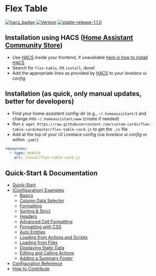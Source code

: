 # Flex Table

[![hacs_badge](https://img.shields.io/badge/HACS-Default-41BDF5.svg?style=for-the-badge)](https://github.com/hacs/integration) 
[![Version](https://img.shields.io/badge/version-1.1.0-green.svg?style=plastic)](#)
[![stable-release-1.1.0](https://img.shields.io/badge/stable-release_1.1.0-green.svg?style=plastic)](#)

## Installation using HACS ([Home Assistant Community Store](https://hacs.xyz))

* Use [HACS](https://hacs.xyz) inside your frontend, if unavailable [here is how to install HACS](https://hacs.xyz/docs/installation/manual)
* Search for `flex-table`, hit `install`, done!
* Add the appropriate lines as provided by [HACS](https://hacs.xyz) to your *lovelace ui config* 

## Installation (as quick, only manual updates, better for developers)

* Find your home-assistent config-dir (e.g., `~/.homeassistant/`) and change into `~/.homeassistant/www` (create if needed)
* Run `$ wget https://raw.githubusercontent.com/custom-cards/flex-table-card/master/flex-table-card.js` to get the `.js` file
* Add at the top of your UI Lovelace config (via *lovelace ui config* or within `.yaml`)
``` yaml
resources:
  - type: module
    url: /local/flex-table-card.js
```

## Quick-Start & Documentation

* [Quick-Start](https://github.com/custom-cards/flex-table-card/tree/master/docs/example-cfg-basics.md)
* [(Configuration) Examples](https://github.com/custom-cards/flex-table-card/tree/master/docs)
  * [Basics](https://github.com/custom-cards/flex-table-card/tree/master/docs/example-cfg-basics.md)
  * [Column Data Selector](https://github.com/custom-cards/flex-table-card/tree/master/docs/example-cfg-data.md)
  * [Formatting](https://github.com/custom-cards/flex-table-card/tree/master/docs/example-cfg-simple-cell-formatting.md)
  * [Sorting & Strict](https://github.com/custom-cards/flex-table-card/tree/master/docs/example-cfg-sorting-strict.md)
  * [Headers](https://github.com/custom-cards/flex-table-card/tree/master/docs/example-cfg-headers.md)
  * [Advanced Cell Formatting](https://github.com/custom-cards/flex-table-card/tree/master/docs/example-cfg-advanced-cell-formatting.md)
  * [Formatting with CSS](https://github.com/custom-cards/flex-table-card/tree/master/docs/example-cfg-css.md)
  * [Auto Entities](https://github.com/custom-cards/flex-table-card/tree/master/docs/example-cfg-autoentities.md)
  * [Loading from Actions and Scripts](https://github.com/custom-cards/flex-table-card/tree/master/docs/example-cfg-services.md)
  * [Loading from Files](https://github.com/custom-cards/flex-table-card/tree/master/docs/example-cfg-files.md)
  * [Displaying Static Data](https://github.com/custom-cards/flex-table-card/tree/master/docs/example-cfg-static-data.md)
  * [Editing and Calling Actions](https://github.com/custom-cards/flex-table-card/tree/master/docs/example-cfg-calling-actions.md)
  * [Adding a Summary Footer](https://github.com/custom-cards/flex-table-card/tree/master/docs/example-cfg-footers.md)
* [Configuration Reference](https://github.com/custom-cards/flex-table-card/tree/master/docs/config-ref.md)
* [How to Contribute](https://github.com/custom-cards/flex-table-card/tree/master/docs/contribute.md)
